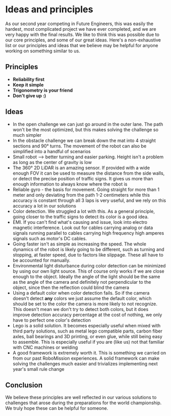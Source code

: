 # Ideas and principles
As our second year competing in Future Engineers, this was easily the hardest, most complicated project we have ever completed, and we are very happy with the final results. We like to think this was possible due to our core principles, and some of our great ideas. Here's a non-exhaustive list or our principles and ideas that we believe may be helpful for anyone working on something similar to us.

## Principles
- **Reliability first**
- **Keep it simple**
- **Trigonometry is your friend**
- **Don't give up :)**
## Ideas
- In the open challenge we can just go around in the outer lane. The path won't be the most optimized, but this makes solving the challenge so much simpler
- In the obstacle challenge we can break down the mat into 4 straight sections and 90° turns. The movement of the robot can also be simplified  into a handful of scenarios
- Small robot --> better turning and easier parking. Height isn't a problem as long as the center of gravity is low
- The 360° 2D LiDAR is an amazing sensor. If provided with a wide enough FOV it can be used to measure the distance from the side walls, or detect the precise position of traffic signs. It gives us more than enough information to always know where the robot is
- Reliable gyro - the basis for movement. Going straight for more than 1 meter and only deviating from the path 1-2 centimeters while this accuracy is constant through all 3 laps is very useful, and we rely on this accuracy a lot in our solutions
- Color detection. We struggled a lot with this. As a general principle, going closer to the traffic signs to detect its color is a good idea.
- EMI. If you can't find what's causing and issue, look into electro magnetic interference. Look out for cables carrying analog or data signals running parallel to cables carrying high frequency high amperes signals such as motor's DC cables.
- Going faster isn't as simple as increasing the speed. The whole dynamics of the robot is likely going to be different, such as turning and stopping, at faster speed, due to factors like slippage. These all have to be accounted for manually.
- Environmental light disturbance during color detection can be minimized by using our own light source. This of course only works if we are close enough to the object. Ideally the angle of the light should be the same as the angle of the camera and definitely not perpendicular to the object, since then the reflection could blind the camera
- Using a default color when color detection fails. So if the camera doesn't detect **any** colors we just assume the default color, which should be set to the color the camera is more likely to not recognize. This doesn't mean we don't try to detect both colors, but it does improve detection accuracy percentage at the cost of nothing, we only have to perfect one color's detection
- Lego is a solid solution. It becomes especially useful when mixed with third party solutions, such as metal lego compatible parts, carbon fiber axles, ball bearings and 3D printing, or even glue, while still being easy to assemble. This is especially useful if you are (like us) not that familiar with CNC machines or welding
- A good framework is extremely worth it. This is something we carried on from our past RoboMission experiences. A solid framework can make solving the challenges much easier and trivializes implementing next year's small rule change

## Conclusion
We believe these principles are well reflected in our various solutions to challenges that arose during the preparations for the world championship. We truly hope these can be helpful for someone.